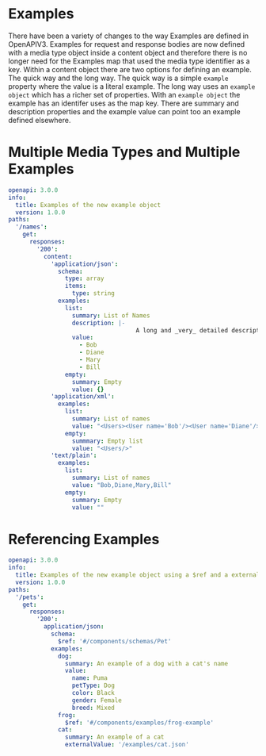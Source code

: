 # Examples
There have been a variety of changes to the way Examples are defined in OpenAPIV3.  Examples for request and response bodies are now defined with a media type object inside a content object and therefore there is no longer need for the Examples map that used the media type identifier as a key. 
Within a content object there are two options for defining an example. The quick way and the long way.  The quick way is a simple `example` property where the value is a literal example.  The long way uses an `example object` which has a richer set of properties.  With an `example object` the example has an identifer uses as the map key.  There are summary and description properties and the example value can point too an example defined elsewhere.

# Multiple Media Types and Multiple Examples

```yaml
openapi: 3.0.0
info:
  title: Examples of the new example object
  version: 1.0.0
paths:
  '/names':
    get:
      responses:
        '200':
          content:
            'application/json': 
              schema:
                type: array
                items:
                  type: string
              examples:
                list:
                  summary: List of Names
                  description: |- 
                                    A long and _very_ detailed description of this representation that includes rich text.
                  value:
                    - Bob
                    - Diane
                    - Mary
                    - Bill
                empty:
                  summary: Empty
                  value: {}
            'application/xml': 
              examples:
                list:
                  summary: List of names
                  value: "<Users><User name='Bob'/><User name='Diane'/><User name='Mary'/><User name='Bill'/></Users>"
                empty:
                  summmary: Empty list
                  value: "<Users/>"
            'text/plain':
              examples:
                list:
                  summary: List of names
                  value: "Bob,Diane,Mary,Bill"
                empty:
                  summary: Empty
                  value: ""
```

# Referencing Examples

```yaml
openapi: 3.0.0
info:
  title: Examples of the new example object using a $ref and a external link
  version: 1.0.0
paths:
  '/pets':
    get:
      responses:
        '200':
          application/json: 
            schema:
              $ref: '#/components/schemas/Pet'
            examples:
              dog:
                summary: An example of a dog with a cat's name
                value:
                  name: Puma
                  petType: Dog
                  color: Black
                  gender: Female
                  breed: Mixed
              frog:
                $ref: '#/components/examples/frog-example'
              cat:
                summary: An example of a cat
                externalValue: '/examples/cat.json'
```